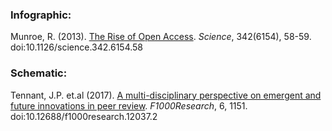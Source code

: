 ### Infographic: 
Munroe, R. (2013). [The Rise of Open Access](https://science.sciencemag.org/content/342/6154/58). _Science_, 342(6154), 58-59.
doi:10.1126/science.342.6154.58

### Schematic:
Tennant, J.P. et.al (2017). [A multi-disciplinary perspective on emergent and future innovations in peer review](https://f1000research.com/articles/6-1151/v2). _F1000Research_, 6, 1151. doi:10.12688/f1000research.12037.2
